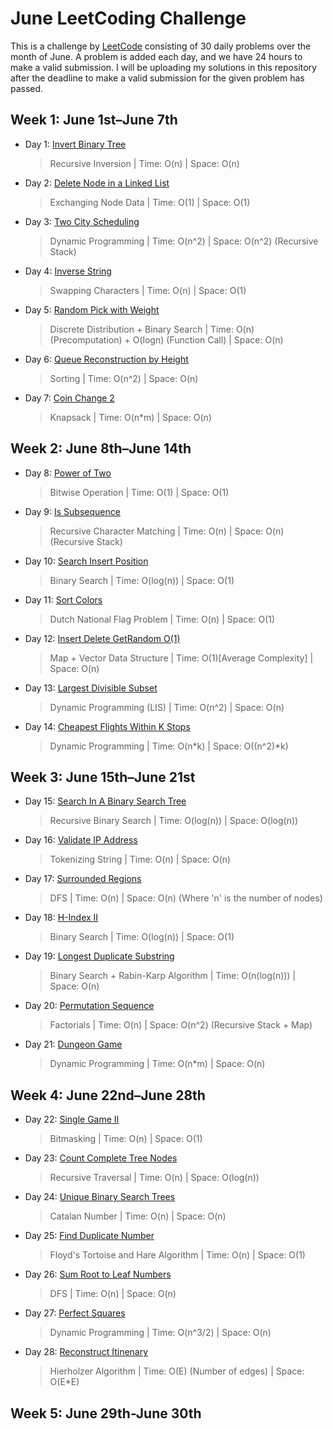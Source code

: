 # June LeetCoding Challenge

This is a challenge by [LeetCode](https://leetcode.com/explore/featured/card/june-leetcoding-challenge/) consisting of 30 daily problems over the month of June. A problem is added each day, and we have 24 hours to make a valid submission. I will be uploading my solutions in this repository after the deadline to make a valid submission for the given problem has passed.

## Week 1: June 1st–June 7th

* Day 1: [Invert Binary Tree](https://leetcode.com/explore/featured/card/june-leetcoding-challenge/539/week-1-june-1st-june-7th/3347/)

    > Recursive Inversion | 
    > Time: O(n) |
    > Space: O(n)

* Day 2: [Delete Node in a Linked List](https://leetcode.com/explore/featured/card/june-leetcoding-challenge/539/week-1-june-1st-june-7th/3348/)

    > Exchanging Node Data | 
    > Time: O(1) |
    > Space: O(1)

* Day 3: [Two City Scheduling](https://leetcode.com/explore/featured/card/june-leetcoding-challenge/539/week-1-june-1st-june-7th/3349/)

    > Dynamic Programming |
    > Time: O(n^2) |
    > Space: O(n^2) (Recursive Stack)

* Day 4: [Inverse String](https://leetcode.com/explore/featured/card/june-leetcoding-challenge/539/week-1-june-1st-june-7th/3350/)

    > Swapping Characters |
    > Time: O(n) |
    > Space: O(1)

* Day 5: [Random Pick with Weight](https://leetcode.com/explore/featured/card/june-leetcoding-challenge/539/week-1-june-1st-june-7th/3351/)

    > Discrete Distribution + Binary Search |
    > Time: O(n) (Precomputation) + O(logn) (Function Call) |
    > Space: O(n) 

* Day 6: [Queue Reconstruction by Height](https://leetcode.com/explore/featured/card/june-leetcoding-challenge/539/week-1-june-1st-june-7th/3352/)

    > Sorting |
    > Time: O(n^2) |
    > Space: O(n) 

* Day 7: [Coin Change 2](https://leetcode.com/explore/featured/card/june-leetcoding-challenge/539/week-1-june-1st-june-7th/3353/)

    > Knapsack |
    > Time: O(n*m) |
    > Space: O(n)


## Week 2: June 8th–June 14th

* Day 8: [Power of Two](https://leetcode.com/explore/featured/card/june-leetcoding-challenge/540/week-2-june-8th-june-14th/3354/)

    > Bitwise Operation |
    > Time: O(1) |
    > Space: O(1)

* Day 9: [Is Subsequence](https://leetcode.com/explore/featured/card/june-leetcoding-challenge/540/week-2-june-8th-june-14th/3355/)

    > Recursive Character Matching |
    > Time: O(n) |
    > Space: O(n) (Recursive Stack)

* Day 10: [Search Insert Position](https://leetcode.com/explore/featured/card/june-leetcoding-challenge/540/week-2-june-8th-june-14th/3356/)

    > Binary Search |
    > Time: O(log(n)) |
    > Space: O(1)   

* Day 11: [Sort Colors](https://leetcode.com/explore/featured/card/june-leetcoding-challenge/540/week-2-june-8th-june-14th/3357/)

    > Dutch National Flag Problem |
    > Time: O(n) |
    > Space: O(1)

* Day 12: [Insert Delete GetRandom O(1)](https://leetcode.com/explore/featured/card/june-leetcoding-challenge/540/week-2-june-8th-june-14th/3358/)

    > Map + Vector Data Structure |
    > Time: O(1)[Average Complexity] |
    > Space: O(n)

* Day 13: [Largest Divisible Subset](https://leetcode.com/explore/featured/card/june-leetcoding-challenge/540/week-2-june-8th-june-14th/3359/)

    > Dynamic Programming (LIS) |
    > Time: O(n^2) |
    > Space: O(n)

* Day 14: [Cheapest Flights Within K Stops](https://leetcode.com/explore/featured/card/june-leetcoding-challenge/540/week-2-june-8th-june-14th/3360/)

    > Dynamic Programming |
    > Time: O(n*k) |
    > Space: O((n^2)*k)


## Week 3: June 15th–June 21st

* Day 15: [Search In A Binary Search Tree](https://leetcode.com/explore/featured/card/june-leetcoding-challenge/540/week-2-june-8th-june-14th/3361/)

    > Recursive Binary Search |
    > Time: O(log(n)) |
    > Space: O(log(n))

* Day 16: [Validate IP Address](https://leetcode.com/explore/featured/card/june-leetcoding-challenge/540/week-2-june-8th-june-14th/3362/)

    > Tokenizing String |
    > Time: O(n) |
    > Space: O(n)

* Day 17: [Surrounded Regions](https://leetcode.com/explore/featured/card/june-leetcoding-challenge/540/week-2-june-8th-june-14th/3363/)

    > DFS |
    > Time: O(n) |
    > Space: O(n) (Where 'n' is the number of nodes)

* Day 18: [H-Index II](https://leetcode.com/explore/featured/card/june-leetcoding-challenge/540/week-2-june-8th-june-14th/3364/)

    > Binary Search |
    > Time: O(log(n)) |
    > Space: O(1)

* Day 19: [Longest Duplicate Substring](https://leetcode.com/explore/featured/card/june-leetcoding-challenge/540/week-2-june-8th-june-14th/3365/)

    > Binary Search + Rabin-Karp Algorithm |
    > Time: O(n(log(n))) |
    > Space: O(n)

* Day 20: [Permutation Sequence](https://leetcode.com/explore/featured/card/june-leetcoding-challenge/540/week-2-june-8th-june-14th/3366/)

    > Factorials |
    > Time: O(n) |
    > Space: O(n^2) (Recursive Stack + Map)

* Day 21: [Dungeon Game](https://leetcode.com/explore/featured/card/june-leetcoding-challenge/540/week-2-june-8th-june-14th/3367/)

    > Dynamic Programming |
    > Time: O(n*m) |
    > Space: O(n)


## Week 4: June 22nd–June 28th

* Day 22: [Single Game II](https://leetcode.com/explore/featured/card/june-leetcoding-challenge/540/week-2-june-8th-june-14th/3368/)

    > Bitmasking |
    > Time: O(n) |
    > Space: O(1)

* Day 23: [Count Complete Tree Nodes](https://leetcode.com/explore/featured/card/june-leetcoding-challenge/540/week-2-june-8th-june-14th/3369/)

    > Recursive Traversal |
    > Time: O(n) |
    > Space: O(log(n))

* Day 24: [Unique Binary Search Trees](https://leetcode.com/explore/featured/card/june-leetcoding-challenge/540/week-2-june-8th-june-14th/3370/)

    > Catalan Number |
    > Time: O(n) |
    > Space: O(n)

* Day 25: [Find Duplicate Number](https://leetcode.com/explore/featured/card/june-leetcoding-challenge/540/week-2-june-8th-june-14th/3371/)

    > Floyd's Tortoise and Hare Algorithm |
    > Time: O(n) |
    > Space: O(1)

* Day 26: [Sum Root to Leaf Numbers](https://leetcode.com/explore/featured/card/june-leetcoding-challenge/540/week-2-june-8th-june-14th/3372/)

    > DFS |
    > Time: O(n) |
    > Space: O(n)

* Day 27: [Perfect Squares](https://leetcode.com/explore/featured/card/june-leetcoding-challenge/540/week-2-june-8th-june-14th/3373/)

    > Dynamic Programming |
    > Time: O(n^3/2) |
    > Space: O(n)

* Day 28: [Reconstruct Itinenary](https://leetcode.com/explore/featured/card/june-leetcoding-challenge/540/week-2-june-8th-june-14th/3374/)

    > Hierholzer Algorithm |
    > Time: O(E) (Number of edges) |
    > Space: O(E*E)

## Week 5: June 29th-June 30th
